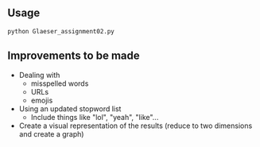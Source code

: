 ## Usage

```
python Glaeser_assignment02.py
```

## Improvements to be made

* Dealing with 
    * misspelled words
    * URLs
    * emojis
* Using an updated stopword list
    * Include things like "lol", "yeah", "like"...
* Create a visual representation of the results (reduce to two dimensions and create a graph)
